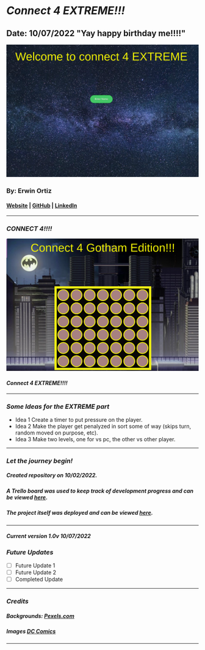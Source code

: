 # **_Connect 4 EXTREME!!!_**

## Date: 10/07/2022 "Yay happy birthday me!!!!"

![Alt Text](/Pics/welcome.png)

### By: Erwin Ortiz

#### [Website](https://github.com/eortiz65/Connect-4-EXTREME) | [GitHub](https://github.com/eortiz65) | [LinkedIn](https://www.linkedin.com/in/erwin-ortiz-54ab13141/)

---

### **_CONNECT 4!!!!_**

![Alt Text](/Pics/GothamConnect4.png)

#### **_Connect 4 EXTREME!!!!_**

---

### **_Some Ideas for the EXTREME part_**

- Idea 1 Create a timer to put pressure on the player.
- Idea 2 Make the player get penalyzed in sort some of way (skips turn, random moved on purpose, etc).
- Idea 3 Make two levels, one for vs pc, the other vs other player.

---

### **_Let the journey begin!_**

##### Created repository on 10/02/2022.

##### A Trello board was used to keep track of development progress and can be viewed [here](https://trello.com/b/akfU60ao/connect-4-extreme).

##### The project itself was deployed and can be viewed [here](https://connect-4-extreme.surge.sh/).

---

##### Current version 1.0v 10/07/2022

### **_Future Updates_**

- [ ] Future Update 1
- [ ] Future Update 2
- [ ] Completed Update

---

### **_Credits_**

##### Backgrounds: [Pexels.com](https://pexel.com/)

##### Images [DC Comics](https://www.dc.com/)

---
